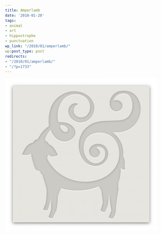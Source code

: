 ```yaml
---
title: Amperlamb
date: '2010-01-28'
tags:
- animal
- art
- hippostrophe
- punctuation
wp_link: "/2010/01/amperlamb/"
wp:post_type: post
redirects:
- "/2010/01/amperlamb/"
- "/?p=1733"
---
```


![](2010-01-28-Amperlamb/amperlamb-500x500.png "amperlamb")
